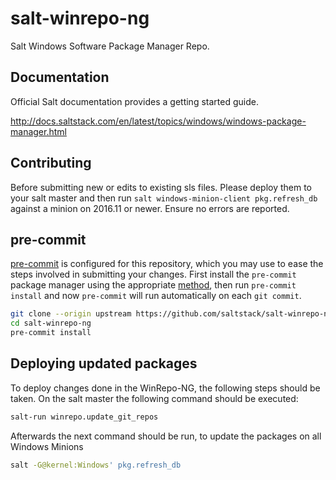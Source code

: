 salt-winrepo-ng
===============

Salt Windows Software Package Manager Repo.

Documentation
-------------

Official Salt documentation provides a getting started guide.

<http://docs.saltstack.com/en/latest/topics/windows/windows-package-manager.html>

Contributing
-------------

Before submitting new or edits to existing sls files. Please deploy them to
your salt master and then run `salt windows-minion-client pkg.refresh_db`
against a minion on 2016.11 or newer. Ensure no errors are reported.

pre-commit
----------

[pre-commit](https://pre-commit.com/) is configured for this repository, which
you may use to ease the steps involved in submitting your changes.
First install  the `pre-commit` package manager using the appropriate
[method](https://pre-commit.com/#installation), then run `pre-commit install`
and now `pre-commit` will run automatically on each `git commit`.

```bash
git clone --origin upstream https://github.com/saltstack/salt-winrepo-ng.git
cd salt-winrepo-ng
pre-commit install
```
Deploying updated packages
----------
To deploy changes done in the WinRepo-NG, the following steps should be taken.
On the salt master the following command should be executed:
```bash
salt-run winrepo.update_git_repos
```
Afterwards the next command should be run, to update the packages on all Windows Minions
```bash
salt -G@kernel:Windows' pkg.refresh_db
```
